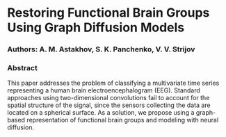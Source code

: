 # Restoring Functional Brain Groups Using Graph Diffusion Models


### Authors: A. M. Astakhov, S. K. Panchenko, V. V. Strijov

### Abstract

This paper addresses the problem of classifying a multivariate time series representing a human
brain electroencephalogram (EEG). Standard approaches using two-dimensional convolutions
fail to account for the spatial structure of the signal, since the sensors collecting the data are
located on a spherical surface. As a solution, we propose using a graph-based representation of
functional brain groups and modeling with neural diffusion.
